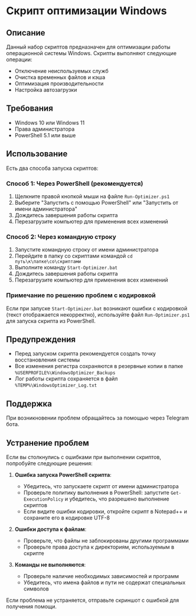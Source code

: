# Скрипт оптимизации Windows

## Описание
Данный набор скриптов предназначен для оптимизации работы операционной системы Windows. Скрипты выполняют следующие операции:
- Отключение неиспользуемых служб
- Очистка временных файлов и кэша
- Оптимизация производительности
- Настройка автозагрузки

## Требования
- Windows 10 или Windows 11
- Права администратора
- PowerShell 5.1 или выше

## Использование
Есть два способа запуска скриптов:

### Способ 1: Через PowerShell (рекомендуется)
1. Щелкните правой кнопкой мыши на файле `Run-Optimizer.ps1`
2. Выберите "Запустить с помощью PowerShell" или "Запустить от имени администратора"
3. Дождитесь завершения работы скрипта
4. Перезагрузите компьютер для применения всех изменений

### Способ 2: Через командную строку
1. Запустите командную строку от имени администратора
2. Перейдите в папку со скриптами командой `cd путь\к\папке\со\скриптами`
3. Выполните команду `Start-Optimizer.bat`
4. Дождитесь завершения работы скрипта
5. Перезагрузите компьютер для применения всех изменений

### Примечание по решению проблем с кодировкой
Если при запуске `Start-Optimizer.bat` возникают ошибки с кодировкой (текст отображается некорректно), используйте файл `Run-Optimizer.ps1` для запуска скрипта из PowerShell.

## Предупреждения
- Перед запуском скрипта рекомендуется создать точку восстановления системы
- Все изменения регистра сохраняются в резервные копии в папке `%USERPROFILE%\WindowsOptimizer_Backups`
- Лог работы скрипта сохраняется в файл `%TEMP%\WindowsOptimizer_Log.txt`

## Поддержка
При возникновении проблем обращайтесь за помощью через Telegram бота.


## Устранение проблем

Если вы столкнулись с ошибками при выполнении скриптов, попробуйте следующие решения:

1. **Ошибка запуска PowerShell скрипта**:
   - Убедитесь, что запускаете скрипт от имени администратора
   - Проверьте политику выполнения в PowerShell: запустите `Get-ExecutionPolicy` и убедитесь, что разрешено выполнение скриптов
   - Если видите ошибки кодировки, откройте скрипт в Notepad++ и сохраните его в кодировке UTF-8

2. **Ошибки доступа к файлам**:
   - Проверьте, что файлы не заблокированы другими программами
   - Проверьте права доступа к директориям, используемым в скрипте

3. **Команды не выполняются**:
   - Проверьте наличие необходимых зависимостей и программ
   - Убедитесь, что имена файлов и пути не содержат специальных символов

Если проблема не устраняется, отправьте скриншот с ошибкой для получения помощи.